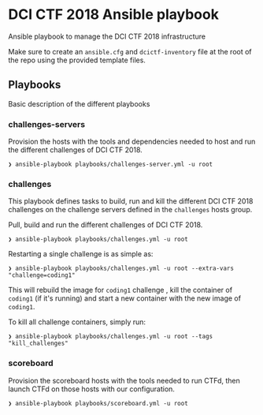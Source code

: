 # DCI CTF 2018 Ansible playbook
Ansible playbook to manage the DCI CTF 2018 infrastructure

Make sure to create an `ansible.cfg` and `dcictf-inventory` file at the root of the repo using the provided template files.

## Playbooks
Basic description of the different playbooks

### challenges-servers
Provision the hosts with the tools and dependencies needed to host and run the different challenges of DCI CTF 2018.
```
❯ ansible-playbook playbooks/challenges-server.yml -u root
```

### challenges
This playbook defines tasks to build, run and kill the different DCI CTF 2018 challenges on the challenge servers defined in the `challenges` hosts group.

Pull, build and run the different challenges of DCI CTF 2018.
```
❯ ansible-playbook playbooks/challenges.yml -u root
```
Restarting a single challenge is as simple as:
```
❯ ansible-playbook playbooks/challenges.yml -u root --extra-vars "challenge=coding1"
```
This will rebuild the image for `coding1` challenge , kill the container of `coding1` (if it's running) and start a new container with the new image of `coding1`.

To kill all challenge containers, simply run:
```
❯ ansible-playbook playbooks/challenges.yml -u root --tags "kill_challenges"
```

### scoreboard
Provision the scoreboard hosts with the tools needed to run CTFd, then launch CTFd on those hosts with our configuration.
```
❯ ansible-playbook playbooks/scoreboard.yml -u root
```
